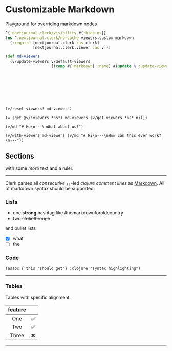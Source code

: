 # Customizable Markdown

Playground for overriding markdown nodes

```clojure
^{:nextjournal.clerk/visibility #{:hide-ns}}
(ns ^:nextjournal.clerk/no-cache viewers.custom-markdown
  (:require [nextjournal.clerk :as clerk]
            [nextjournal.clerk.viewer :as v]))
```

```clojure
(def md-viewers
  (v/update-viewers v/default-viewers
                    {(comp #{:markdown} :name) #(update % :update-viewers-fn (fn [old-fn]
                                                                               (fn [viewers]
                                                                                 (v/add-viewers (old-fn viewers) [{:name :nextjournal.markdown/text 
                                                                                                                   :transform-fn (v/into-markup [:span {:style {:color "#64748b"}}])}
                                                                                                                  {:name :nextjournal.markdown/ruler
                                                                                                                   :transform-fn (constantly 
                                                                                                                                  (v/html [:div {:style {:width "100%" :height "80px" :background-position "center" :background-size "cover"
                                                                                                                                                         :background-image "url(https://www.maxpixel.net/static/photo/1x/Ornamental-Separator-Decorative-Line-Art-Divider-4715969.png)"}}]))}]))))}))
```
```
(v/reset-viewers! md-viewers)

(= (get @v/!viewers *ns*) md-viewers (v/get-viewers *ns* nil))

(v/md "# Ho\n---\nWhat about us?")

(v/with-viewers md-viewers (v/md "# Hi\n---\nHow can this ever work?\n---"))
```
## Sections

with some _more_ text and a ruler.

---

Clerk parses all _consecutive_ `;;`-led _clojure comment lines_ as [Markdown](https://daringfireball.net/projects/markdown). All of markdown syntax should be supported:

### Lists

- one **strong** hashtag like #nomarkdownforoldcountry
- two ~~strikethrough~~

and bullet lists

- [x] what 
- [ ] the

### Code

    (assoc {:this "should get"} :clojure "syntax highlighting")

---

### Tables

Tables with specific alignment.

| feature |    |
|:-------:|:---|
|   One   |✅  |
|   Two   |✅  |
|  Three  |❌  |

---
